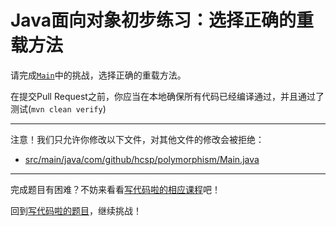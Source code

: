 # Java面向对象初步练习：选择正确的重载方法

请完成[`Main`](https://github.com/hcsp/polymorphism-overload-method-selection/blob/master/src/main/java/com/github/hcsp/polymorphism/Main.java)中的挑战，选择正确的重载方法。

在提交Pull Request之前，你应当在本地确保所有代码已经编译通过，并且通过了测试(`mvn clean verify`)

-----
注意！我们只允许你修改以下文件，对其他文件的修改会被拒绝：
- [src/main/java/com/github/hcsp/polymorphism/Main.java](https://github.com/hcsp/polymorphism-overload-method-selection/blob/master/src/main/java/com/github/hcsp/polymorphism/Main.java)
-----


完成题目有困难？不妨来看看[写代码啦的相应课程](https://xiedaimala.com/tasks/661cd7ab-7fea-47d0-8e11-555d6fca751d)吧！

回到[写代码啦的题目](https://xiedaimala.com/tasks/661cd7ab-7fea-47d0-8e11-555d6fca751d/quizzes/6c87ef57-7f06-4af2-9112-86dd27ff099d)，继续挑战！
